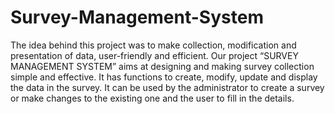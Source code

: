 # Survey-Management-System
The idea behind this project was to make collection, modification and presentation of data, user-friendly and efficient.   Our project “SURVEY MANAGEMENT SYSTEM” aims at designing and making survey collection simple and effective. It has functions to create, modify, update and display the data in the survey. It can be used by the administrator to create a survey or make changes to the existing one and the user to fill in the details.
